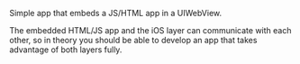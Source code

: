 Simple app that embeds a JS/HTML app in a UIWebView.

The embedded HTML/JS app and the iOS layer can communicate with each other, 
so in theory you should be able to develop an app that takes advantage of both
layers fully.
